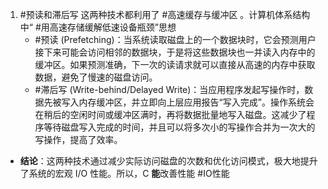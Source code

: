 1. #预读和滞后写 这两种技术都利用了 #高速缓存与缓冲区 。计算机体系结构中“ #用高速存储缓解低速设备瓶颈”思想
    *   #预读 (Prefetching)：当系统读取磁盘上的一个数据块时，它会预测用户接下来可能会访问相邻的数据块，于是将这些数据块也一并读入内存中的缓冲区。如果预测准确，下一次的读请求就可以直接从高速的内存中获取数据，避免了慢速的磁盘访问。
    *   #滞后写 (Write-behind/Delayed Write)：当应用程序发起写操作时，数据先被写入内存缓冲区，并立即向上层应用报告“写入完成”。操作系统会在稍后的空闲时间或缓冲区满时，再将数据批量地写入磁盘。这减少了程序等待磁盘写入完成的时间，并且可以将多次小的写操作合并为一次大的写操作，提高了效率。
*   **结论**：这两种技术通过减少实际访问磁盘的次数和优化访问模式，极大地提升了系统的宏观 I/O 性能。所以，C **能**改善性能  #IO性能 